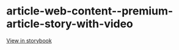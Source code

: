 # article-web-content--premium-article-story-with-video

[View in storybook](https://raw.githack.com/Independent-Digital-News-and-Media-Ltd/indy-pwamp-sb/PR-2086-sb/index.html?path=/story/article-web-content--premium-article-story-with-video)
